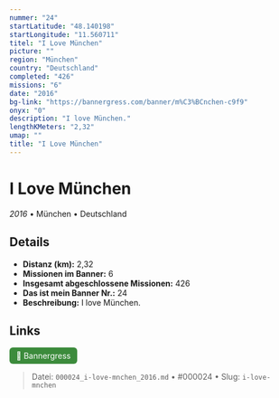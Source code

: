```yaml
---
nummer: "24"
startLatitude: "48.140198"
startLongitude: "11.560711"
titel: "I Love München"
picture: ""
region: "München"
country: "Deutschland"
completed: "426"
missions: "6"
date: "2016"
bg-link: "https://bannergress.com/banner/m%C3%BCnchen-c9f9"
onyx: "0"
description: "I love München."
lengthKMeters: "2,32"
umap: ""
title: "I Love München"
---
```

# I Love München

*2016* • München • Deutschland



## Details
- **Distanz (km):** 2,32
- **Missionen im Banner:** 6
- **Insgesamt abgeschlossene Missionen:** 426
- **Das ist mein Banner Nr.:** 24
- **Beschreibung:** I love München.


## Links
<div style="margin-top: 0.5em;">
<a href="https://bannergress.com/banner/m%C3%BCnchen-c9f9" target="_blank" style="display:inline-block;margin-right:8px;padding:6px 12px;background-color:#3c8b3c;color:white;text-decoration:none;border-radius:6px;">🔗 Bannergress</a>

</div>


> Datei: `000024_i-love-mnchen_2016.md` • #000024 • Slug: `i-love-mnchen`
